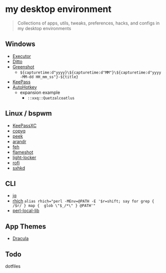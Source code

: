 # my desktop environment
> Collections of apps, utils, tweaks, preferences, hacks, and configs in my desktop environments


## Windows
- [Executor](https://executor.dk/)
- [Ditto](https://ditto-cp.sourceforge.io/) 
- [Greenshot](https://getgreenshot.org/)
  - `${capturetime:d"yyyy}\${capturetime:d"MM"}\${capturetime:d"yyyy-MM-dd HH_mm_ss"}-${title}`
- [KeePass](https://keepass.info/)
- [AutoHotkey](https://www.autohotkey.com/)
  - expansion example
    - `::xxq::Quetzalcoatlus`

## Linux / bspwm
- [KeePassXC](https://keepassxc.org/)
- [copyq](https://hluk.github.io/CopyQ/)
- [peek](https://github.com/phw/peek)
- [arandr](http://christian.amsuess.com/tools/arandr/)
- [feh](https://feh.finalrewind.org/)
- [flameshot](https://flameshot.org/)
- [light-locker](https://github.com/the-cavalry/light-locker)
- [rofi](https://davatorium.github.io/rofi/)
- [sxhkd](https://github.com/baskerville/sxhkd)

## CLI
- [jq](https://jqlang.github.io/jq/)
- [rhich](https://www.learning-perl.com/2012/02/learning-perl-challenge-rhich/)
  ```alias rhich="perl -MEnv=@PATH -E '$r=shift; say for grep { /$r/ } map {  glob \"$_/*\" } @PATH'"```
- [perl-local-lib](https://perladvent.org/2009/3/)

## App Themes
- [Dracula](https://draculatheme.com/)

## Todo
dotfiles